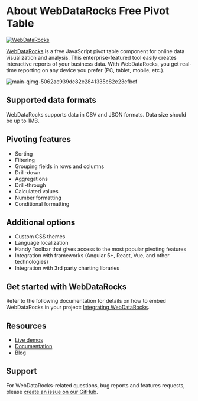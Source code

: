 # About WebDataRocks Free Pivot Table
[![WebDataRocks](https://cdn.webdatarocks.com/readmes/main.png)](https://www.webdatarocks.com/)

[WebDataRocks](https://www.webdatarocks.com/) is a free JavaScript pivot table component for online data visualization and analysis. This enterprise-featured tool easily creates interactive reports of your business data. With WebDataRocks, you get real-time reporting on any device you prefer (PC, tablet, mobile, etc.).

![main-qimg-5062ae939dc82e2841335c82e23efbcf](https://user-images.githubusercontent.com/33940017/39316115-0e78dd00-4981-11e8-84e9-f31a922fd7fc.gif)

## Supported data formats

WebDataRocks supports data in CSV and JSON formats. Data size should be up to 1MB.

## Pivoting features

- Sorting
- Filtering
- Grouping fields in rows and columns
- Drill-down
- Aggregations
- Drill-through
- Calculated values
- Number formatting
- Conditional formatting

## Additional options 

- Custom CSS themes
- Language localization 
- Handy Toolbar that gives access to the most popular pivoting features
- Integration with frameworks (Angular 5+, React, Vue, and other technologies)
- Integration with 3rd party charting libraries

## Get started with WebDataRocks

Refer to the following documentation for details on how to embed WebDataRocks in your project: [Integrating WebDataRocks](https://www.webdatarocks.com/doc/how-to-start-online-reporting/).

## Resources

- [Live demos](https://www.webdatarocks.com/demos/pivot-table-demo/)
- [Documentation](https://www.webdatarocks.com/doc/)
- [Blog](https://www.webdatarocks.com/blog/)

## Support

For WebDataRocks-related questions, bug reports and features requests, please [create an issue on our GitHub](https://github.com/WebDataRocks/web-pivot-table/issues).
